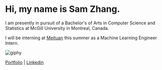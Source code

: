 # Hi, my name is Sam Zhang.

I am presently in pursuit of a Bachelor's of Arts in Computer Science and Statistics at McGill University in Montreal, Canada.

I will be interning at [Meituan](https://about.meituan.com/en) this summer as a Machine Learning Engineer Intern.


<!-- <p align="center"> -->
![giphy](https://user-images.githubusercontent.com/112342947/211696244-99ea8b58-8605-496d-9046-6fd395437628.gif)
<!-- </p> -->

<a href="https://cs.mcgill.ca/~szhang139">Portfolio</a> | <a href="https://www.linkedin.com/in/zhang-sam/">Linkedin</a>
